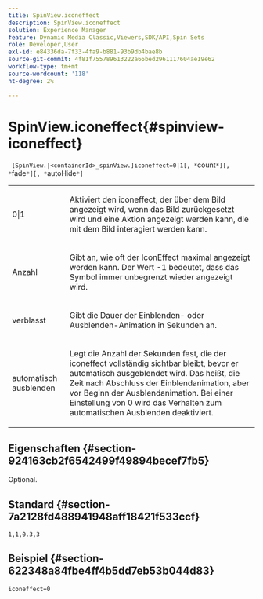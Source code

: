 ```yaml
---
title: SpinView.iconeffect
description: SpinView.iconeffect
solution: Experience Manager
feature: Dynamic Media Classic,Viewers,SDK/API,Spin Sets
role: Developer,User
exl-id: e84336da-7f33-4fa9-b881-93b9db4bae8b
source-git-commit: 4f81f755789613222a66bed2961117604ae19e62
workflow-type: tm+mt
source-wordcount: '118'
ht-degree: 2%

---
```


# SpinView.iconeffect{#spinview-iconeffect}

` [SpinView.|<containerId>_spinView.]iconeffect=0|1[, *`count`*][, *`fade`*][, *`autoHide`*]`

<table id="table_6CAA904E976A41BD994D8926F46F0BAF"> 
 <tbody> 
  <tr> 
   <td colname="col1"> <p> <span class="codeph"> 0|1</span> </p> </td> 
   <td colname="col2"> <p> Aktiviert den <span class="codeph"> iconeffect</span>, der über dem Bild angezeigt wird, wenn das Bild zurückgesetzt wird und eine Aktion angezeigt werden kann, die mit dem Bild interagiert werden kann. </p> </td> 
  </tr> 
  <tr> 
   <td colname="col1"> <p> <span class="codeph"><span class="varname"> Anzahl</span></span> </p> </td> 
   <td colname="col2"> <p> Gibt an, wie oft der <span class="codeph"> IconEffect</span> maximal angezeigt werden kann. Der Wert <span class="codeph"> -1</span> bedeutet, dass das Symbol immer unbegrenzt wieder angezeigt wird. </p> </td> 
  </tr> 
  <tr> 
   <td colname="col1"> <p><span class="codeph"><span class="varname"> verblasst</span></span> </p> </td> 
   <td colname="col2"> <p>Gibt die Dauer der Einblenden- oder Ausblenden-Animation in Sekunden an. </p> </td> 
  </tr> 
  <tr> 
   <td colname="col1"> <p><span class="codeph"><span class="varname"> automatisch ausblenden</span></span> </p> </td> 
   <td colname="col2"> <p>Legt die Anzahl der Sekunden fest, die der <span class="codeph"> iconeffect</span> vollständig sichtbar bleibt, bevor er automatisch ausgeblendet wird. Das heißt, die Zeit nach Abschluss der Einblendanimation, aber vor Beginn der Ausblendanimation. Bei einer Einstellung von <span class="codeph"> 0</span> wird das Verhalten zum automatischen Ausblenden deaktiviert. </p> </td> 
  </tr> 
 </tbody> 
</table>

## Eigenschaften {#section-924163cb2f6542499f49894becef7fb5}

Optional.

## Standard {#section-7a2128fd488941948aff18421f533ccf}

`1,1,0.3,3`

## Beispiel {#section-622348a84fbe4ff4b5dd7eb53b044d83}

`iconeffect=0`
